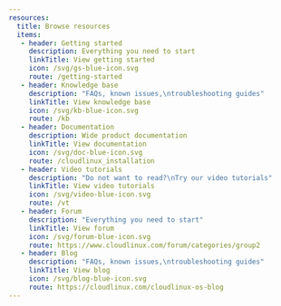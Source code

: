 ```yaml
---
resources: 
  title: Browse resources
  items:
   - header: Getting started
     description: Everything you need to start
     linkTitle: View getting started
     icon: /svg/gs-blue-icon.svg
     route: /getting-started
   - header: Knowledge base
     description: "FAQs, known issues,\ntroubleshooting guides"
     linkTitle: View knowledge base
     icon: /svg/kb-blue-icon.svg
     route: /kb
   - header: Documentation
     description: Wide product documentation
     linkTitle: View documentation
     icon: /svg/doc-blue-icon.svg
     route: /cloudlinux_installation
   - header: Video tutorials
     description: "Do not want to read?\nTry our video tutorials"
     linkTitle: View video tutorials
     icon: /svg/video-blue-icon.svg
     route: /vt
   - header: Forum
     description: "Everything you need to start"
     linkTitle: View forum
     icon: /svg/forum-blue-icon.svg
     route: https://www.cloudlinux.com/forum/categories/group2
   - header: Blog
     description: "FAQs, known issues,\ntroubleshooting guides"
     linkTitle: View blog
     icon: /svg/blog-blue-icon.svg
     route: https://cloudlinux.com/cloudlinux-os-blog
---
```

